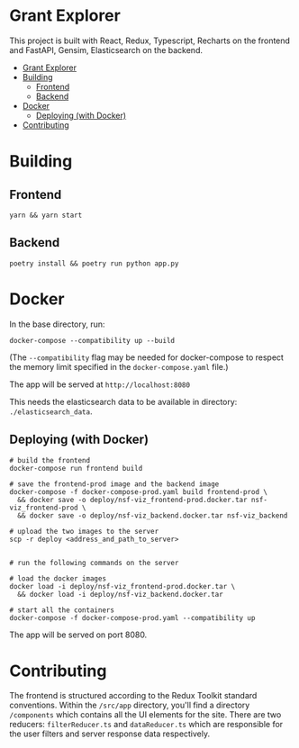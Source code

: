 # Grant Explorer

This project is built with React, Redux, Typescript, Recharts on the frontend and FastAPI, Gensim, Elasticsearch on the backend. 

- [Grant Explorer](#grant-explorer)
- [Building](#building)
	- [Frontend](#frontend)
	- [Backend](#backend)
- [Docker](#docker)
	- [Deploying (with Docker)](#deploying-with-docker)
- [Contributing](#contributing)

# Building

## Frontend
`yarn && yarn start`

## Backend
`poetry install && poetry run python app.py`


# Docker

In the base directory, run:

```
docker-compose --compatibility up --build
```

(The `--compatibility` flag may be needed for docker-compose to respect the memory limit specified in the `docker-compose.yaml` file.)

The app will be served at `http://localhost:8080`

This needs the elasticsearch data to be available in directory: `./elasticsearch_data`.

## Deploying (with Docker)

```
# build the frontend
docker-compose run frontend build

# save the frontend-prod image and the backend image
docker-compose -f docker-compose-prod.yaml build frontend-prod \
  && docker save -o deploy/nsf-viz_frontend-prod.docker.tar nsf-viz_frontend-prod \
  && docker save -o deploy/nsf-viz_backend.docker.tar nsf-viz_backend

# upload the two images to the server
scp -r deploy <address_and_path_to_server>


# run the following commands on the server

# load the docker images
docker load -i deploy/nsf-viz_frontend-prod.docker.tar \
  && docker load -i deploy/nsf-viz_backend.docker.tar

# start all the containers
docker-compose -f docker-compose-prod.yaml --compatibility up
```

The app will be served on port 8080.


# Contributing
The frontend is structured according to the Redux Toolkit standard conventions. Within the `/src/app` directory, you'll find a directory `/components` which contains all the UI elements for the site. There are two reducers: `filterReducer.ts` and `dataReducer.ts` which are responsible for the user filters and server response data respectively.